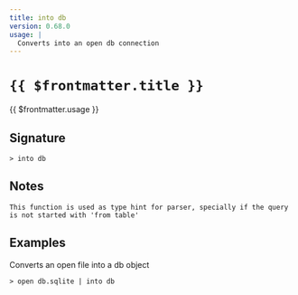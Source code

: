 ```yaml
---
title: into db
version: 0.68.0
usage: |
  Converts into an open db connection
---
```


# <code>{{ $frontmatter.title }}</code>

<div style='white-space: pre-wrap;'>{{ $frontmatter.usage }}</div>

## Signature

```> into db ```

## Notes
```text
This function is used as type hint for parser, specially if the query is not started with 'from table'
```
## Examples

Converts an open file into a db object
```shell
> open db.sqlite | into db
```
